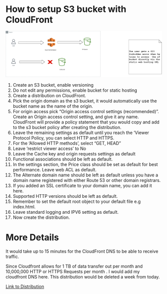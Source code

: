 # How to setup S3 bucket with CloudFront
![A user requesting for static files from a cloudfront distribution. A user requesting for static files from an s3 bucket and getting an error. ](https://github.com/blackxavier/static-website-delivered-by-cloudfront/blob/main/s3-cloudfront-Page-1.drawio.png "Infrastructure image ")


1. Create an S3 bucket, enable versioning
2. Do not edit any permissions, enable bucket for static hosting
3. Create a distribution on CloudFront. 
4. Pick the origin domain as the s3 bucket, it would automatically use the bucket name as the name of the origin. 
5. For origin access pick “Origin access control settings (recommended)”. Create an Origin access control setting, and give it any name. CloudFront will provide a policy statement that you would copy and add to the s3 bucket policy after creating the distribution. 
6. Leave the remaining settings as default until you reach the ‘Viewer Protocol Policy, you can select HTTP and HTTPS. 
7. For the ‘Allowed HTTP methods’, select “GET, HEAD”
8. Leave ‘restrict viewer access’ to No
9. Leave the Cache key and origin requests settings as default
10. Functional associations should be left as default. 
11. In the settings section, the Price class should be set as default for best performance. Leave web ACL as default. 
12. The Alternate domain name should be left as default unless you have a domain name registered with either Route 53 or other domain registrars. 
13. If you added an SSL certificate to your domain name, you can add it here.
14. Supported HTTP versions should be left as default. 
15. Remember to set the default root object to your default file e.g index.html. 
16. Leave standard logging and IPV6 setting as default. 
17. Now create the distribution. 

# More Details
It would take up to 15 minutes for the CloudFront DNS to be able to receive traffic.

Since Cloudfront allows for 1 TB of data transfer out per month and 10,000,000 HTTP or HTTPS Requests per month . I would add my cloudfront DNS here. This distribution would be deleted a week from today. 

 [Link to Distribution](https://d10vqpx38vp9v5.cloudfront.net/)
